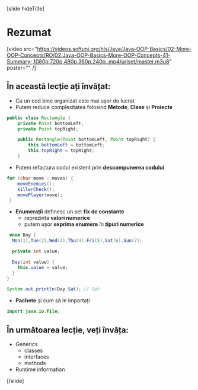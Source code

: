 [slide hideTitle]
# Rezumat

[video src="https://videos.softuni.org/hls/Java/Java-OOP-Basics/02-More-OOP-Concepts/RO/02.Java-OOP-Basics-More-OOP-Concepts-41-Summary-,1080p,720p,480p,360p,240p,.mp4/urlset/master.m3u8" poster="" /]

## În această lecție ați învățat:

- Cu un cod bine organizat este mai ușor de lucrat
- Putem reduce complexitatea folosind **Metode**, **Clase** și **Proiecte**
```java
public class Rectangle {
    private Point bottomLeft;
    private Point topRight;

    public Rectangle(Point bottomLeft, Point topRight) {
        this.bottomLeft = bottomLeft;
        this.topRight = topRight;
    }
```
- Putem refactura codul existent prin **descompunerea codului**
```java
for (char move : moves) {
    moveEnemies();
    killerCheck();
    movePlayer(move);
 }
```
- **Enumerații** definesc un set **fix de constante**
    - reprezinta **valori numerice**
    - putem ușor **exprima enumere** în **tipuri numerice**
```java 
 enum Day { 
  Mon(1),Tue(2),Wed(3),Thu(4),Fri(5),Sat(6),Sun(7);

  private int value;

  Day(int value) {
    this.value = value;
  }
}

System.out.println(Day.Sat); // Sat
```
- **Pachete** și cum să le importați

```java
import java.io.File;
```

## În următoarea lecție, veți învăța:

- Generics
    - classes
    - interfaces
    - methods
- Runtime information

[/slide]